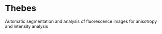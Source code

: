 # Thebes
Automatic segmentation and analysis of fluorescence images for anisotropy and intensity analysis

